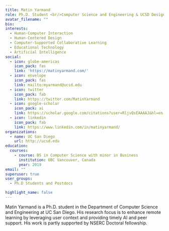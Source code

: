 ```yaml
---
title: Matin Yarmand
role: Ph.D. Student <br/>Computer Science and Engineering & UCSD Design lab
avatar_filename: ""
bio: 
interests:
  - Human-Computer Interaction
  - Human-Centered Design
  - Computer-Supported Collaborative Learning
  - Educational Technology
  - Artificial Intelligence
social:
  - icon: globe-americas
    icon_pack: fas
    link: 'https://matinyarmand.com/'
  - icon: envelope
    icon_pack: fas
    link: mailto:myarmand@ucsd.edu
  - icon: twitter
    icon_pack: fab
    link: https://twitter.com/MatinYarmand
  - icon: google-scholar
    icon_pack: ai
    link: https://scholar.google.com/citations?user=RljvQsEAAAAJ&hl=en
  - icon: linkedin
    icon_pack: fab
    link: https://www.linkedin.com/in/matinyarmand/
organizations:
  - name: UC San Diego
    url: http://ucsd.edu
education:
  courses:
    - course: BS in Computer Science with minor in Business
      institution: UBC Vancouver, Canada
      year: 2019
email: ""
superuser: true
user_groups: 
  - Ph.D Students and Postdocs

highlight_name: false
---
```

Matin Yarmand is a Ph.D. student in the Department of Computer Science and Engineering at UC San Diego. His research focus is to enhance remote learning by leveraging user context and providing timely AI and peer support. His work is partly supported by NSERC Doctoral fellowship.
